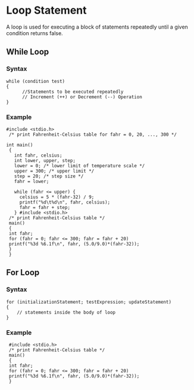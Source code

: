 # Loop Statement
A loop is used for executing a block of statements repeatedly until a given condition returns false.

## While Loop
### Syntax
```
while (condition test)
{
      //Statements to be executed repeatedly 
      // Increment (++) or Decrement (--) Operation
}
```
### Example
```
#include <stdio.h>
 /* print Fahrenheit-Celsius table for fahr = 0, 20, ..., 300 */

int main()
 {
   int fahr, celsius;
   int lower, upper, step;
   lower = 0; /* lower limit of temperature scale */
   upper = 300; /* upper limit */
   step = 20; /* step size */
   fahr = lower;
   
   while (fahr <= upper) {
     celsius = 5 * (fahr-32) / 9;
     printf("%d\t%d\n", fahr, celsius);
     fahr = fahr + step;
   } #include <stdio.h>
 /* print Fahrenheit-Celsius table */
 main()
 {
 int fahr;
 for (fahr = 0; fahr <= 300; fahr = fahr + 20)
 printf("%3d %6.1f\n", fahr, (5.0/9.0)*(fahr-32));
 } 
 } 
```
## For Loop
### Syntax
```
for (initializationStatement; testExpression; updateStatement)
{
    // statements inside the body of loop
}
```
### Example
```
 #include <stdio.h>
 /* print Fahrenheit-Celsius table */
 main()
 {
 int fahr;
 for (fahr = 0; fahr <= 300; fahr = fahr + 20)
 printf("%3d %6.1f\n", fahr, (5.0/9.0)*(fahr-32));
 } 
 ```
